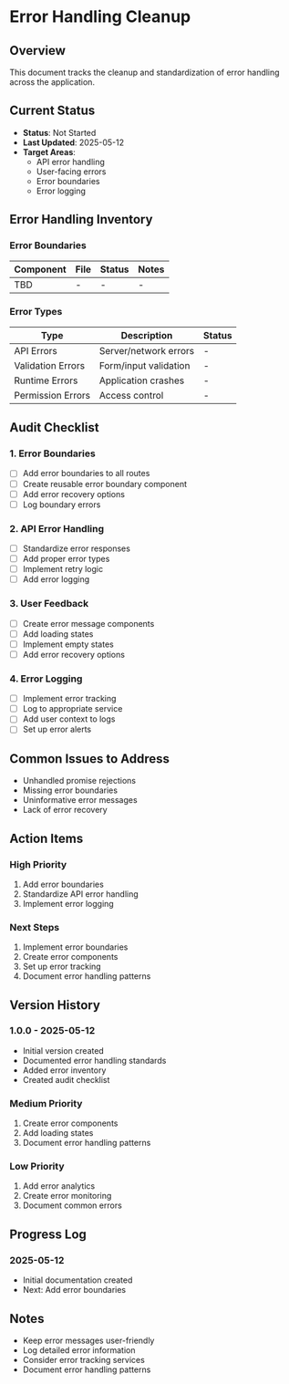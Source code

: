 # Error Handling Cleanup

## Overview
This document tracks the cleanup and standardization of error handling across the application.

## Current Status
- **Status**: Not Started
- **Last Updated**: 2025-05-12
- **Target Areas**: 
  - API error handling
  - User-facing errors
  - Error boundaries
  - Error logging

## Error Handling Inventory

### Error Boundaries
| Component | File | Status | Notes |
|-----------|------|--------|-------|
| TBD | - | - | - |

### Error Types
| Type | Description | Status |
|------|-------------|--------|
| API Errors | Server/network errors | - |
| Validation Errors | Form/input validation | - |
| Runtime Errors | Application crashes | - |
| Permission Errors | Access control | - |

## Audit Checklist

### 1. Error Boundaries
- [ ] Add error boundaries to all routes
- [ ] Create reusable error boundary component
- [ ] Add error recovery options
- [ ] Log boundary errors

### 2. API Error Handling
- [ ] Standardize error responses
- [ ] Add proper error types
- [ ] Implement retry logic
- [ ] Add error logging

### 3. User Feedback
- [ ] Create error message components
- [ ] Add loading states
- [ ] Implement empty states
- [ ] Add error recovery options

### 4. Error Logging
- [ ] Implement error tracking
- [ ] Log to appropriate service
- [ ] Add user context to logs
- [ ] Set up error alerts

## Common Issues to Address
- Unhandled promise rejections
- Missing error boundaries
- Uninformative error messages
- Lack of error recovery

## Action Items

### High Priority
1. Add error boundaries
2. Standardize API error handling
3. Implement error logging

### Next Steps
1. Implement error boundaries
2. Create error components
3. Set up error tracking
4. Document error handling patterns

## Version History

### 1.0.0 - 2025-05-12
- Initial version created
- Documented error handling standards
- Added error inventory
- Created audit checklist

### Medium Priority
1. Create error components
2. Add loading states
3. Document error handling patterns

### Low Priority
1. Add error analytics
2. Create error monitoring
3. Document common errors

## Progress Log

### 2025-05-12
- Initial documentation created
- Next: Add error boundaries

## Notes
- Keep error messages user-friendly
- Log detailed error information
- Consider error tracking services
- Document error handling patterns
